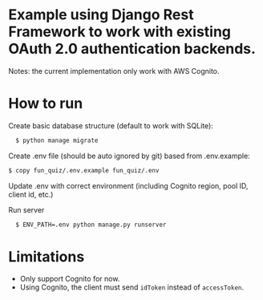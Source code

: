 # Example using Django Rest Framework to work with existing OAuth 2.0 authentication backends.
Notes: the current implementation only work with AWS Cognito.
# How to run
Create basic database structure (default to work with SQLite):
```bash
  $ python manage migrate
```
Create .env file (should be auto ignored by git) based from .env.example:
```bash
$ copy fun_quiz/.env.example fun_quiz/.env
```
Update .env with correct environment (including Cognito region, pool ID, client id, etc.)

Run server
```bash
  $ ENV_PATH=.env python manage.py runserver
```
# Limitations
- Only support Cognito for now.
- Using Cognito, the client must send `idToken` instead of `accessToken`.
